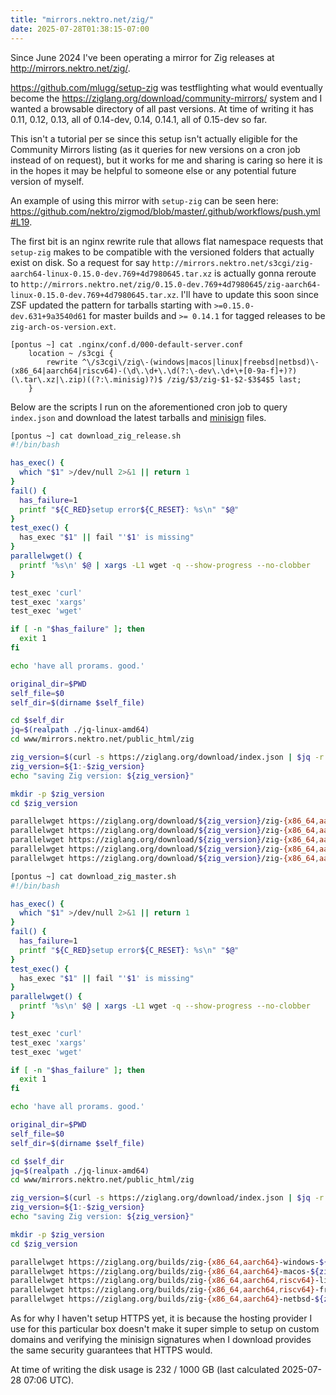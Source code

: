 ```yaml
---
title: "mirrors.nektro.net/zig/"
date: 2025-07-28T01:38:15-07:00
---
```


Since June 2024 I've been operating a mirror for Zig releases at http://mirrors.nektro.net/zig/.

https://github.com/mlugg/setup-zig was testflighting what would eventually become the https://ziglang.org/download/community-mirrors/ system and I wanted a browsable directory of all past versions. At time of writing it has 0.11, 0.12, 0.13, all of 0.14-dev, 0.14, 0.14.1, all of 0.15-dev so far.

This isn't a tutorial per se since this setup isn't actually eligible for the Community Mirrors listing (as it queries for new versions on a cron job instead of on request), but it works for me and sharing is caring so here it is in the hopes it may be helpful to someone else or any potential future version of myself.

An example of using this mirror with `setup-zig` can be seen here: https://github.com/nektro/zigmod/blob/master/.github/workflows/push.yml#L19.

The first bit is an nginx rewrite rule that allows flat namespace requests that `setup-zig` makes to be compatible with the versioned folders that actually exist on disk. So a request for say
`http://mirrors.nektro.net/s3cgi/zig-aarch64-linux-0.15.0-dev.769+4d7980645.tar.xz` is actually gonna reroute to
`http://mirrors.nektro.net/zig/0.15.0-dev.769+4d7980645/zig-aarch64-linux-0.15.0-dev.769+4d7980645.tar.xz`. I'll have to update this soon since ZSF updated the pattern for tarballs starting with `>=0.15.0-dev.631+9a3540d61` for master builds and `>= 0.14.1` for tagged releases to be `zig-arch-os-version.ext`.

```nginx
[pontus ~] cat .nginx/conf.d/000-default-server.conf
    location ~ /s3cgi {
        rewrite ^\/s3cgi\/zig\-(windows|macos|linux|freebsd|netbsd)\-(x86_64|aarch64|riscv64)-(\d\.\d+\.\d(?:\-dev\.\d+\+[0-9a-f]+)?)(\.tar\.xz|\.zip)((?:\.minisig)?)$ /zig/$3/zig-$1-$2-$3$4$5 last;
    }
```

Below are the scripts I run on the aforementioned cron job to query `index.json` and download the latest tarballs and [minisign](https://jedisct1.github.io/minisign/) files.

```sh
[pontus ~] cat download_zig_release.sh
#!/bin/bash

has_exec() {
  which "$1" >/dev/null 2>&1 || return 1
}
fail() {
  has_failure=1
  printf "${C_RED}setup error${C_RESET}: %s\n" "$@"
}
test_exec() {
  has_exec "$1" || fail "'$1' is missing"
}
parallelwget() {
  printf '%s\n' $@ | xargs -L1 wget -q --show-progress --no-clobber
}

test_exec 'curl'
test_exec 'xargs'
test_exec 'wget'

if [ -n "$has_failure" ]; then
  exit 1
fi

echo 'have all prorams. good.'

original_dir=$PWD
self_file=$0
self_dir=$(dirname $self_file)

cd $self_dir
jq=$(realpath ./jq-linux-amd64)
cd www/mirrors.nektro.net/public_html/zig

zig_version=$(curl -s https://ziglang.org/download/index.json | $jq -r '.master.version')
zig_version=${1:-$zig_version}
echo "saving Zig version: ${zig_version}"

mkdir -p $zig_version
cd $zig_version

parallelwget https://ziglang.org/download/${zig_version}/zig-{x86_64,aarch64}-windows-${zig_version}.zip{,.minisig}
parallelwget https://ziglang.org/download/${zig_version}/zig-{x86_64,aarch64}-macos-${zig_version}.tar.xz{,.minisig}
parallelwget https://ziglang.org/download/${zig_version}/zig-{x86_64,aarch64,riscv64}-linux-${zig_version}.tar.xz{,.minisig}
parallelwget https://ziglang.org/download/${zig_version}/zig-{x86_64,aarch64,riscv64}-freebsd-${zig_version}.tar.xz{,.minisig}
parallelwget https://ziglang.org/download/${zig_version}/zig-{x86_64,aarch64}-netbsd-${zig_version}.tar.xz{,.minisig}
```

```sh
[pontus ~] cat download_zig_master.sh
#!/bin/bash

has_exec() {
  which "$1" >/dev/null 2>&1 || return 1
}
fail() {
  has_failure=1
  printf "${C_RED}setup error${C_RESET}: %s\n" "$@"
}
test_exec() {
  has_exec "$1" || fail "'$1' is missing"
}
parallelwget() {
  printf '%s\n' $@ | xargs -L1 wget -q --show-progress --no-clobber
}

test_exec 'curl'
test_exec 'xargs'
test_exec 'wget'

if [ -n "$has_failure" ]; then
  exit 1
fi

echo 'have all prorams. good.'

original_dir=$PWD
self_file=$0
self_dir=$(dirname $self_file)

cd $self_dir
jq=$(realpath ./jq-linux-amd64)
cd www/mirrors.nektro.net/public_html/zig

zig_version=$(curl -s https://ziglang.org/download/index.json | $jq -r '.master.version')
zig_version=${1:-$zig_version}
echo "saving Zig version: ${zig_version}"

mkdir -p $zig_version
cd $zig_version

parallelwget https://ziglang.org/builds/zig-{x86_64,aarch64}-windows-${zig_version}.zip{,.minisig}
parallelwget https://ziglang.org/builds/zig-{x86_64,aarch64}-macos-${zig_version}.tar.xz{,.minisig}
parallelwget https://ziglang.org/builds/zig-{x86_64,aarch64,riscv64}-linux-${zig_version}.tar.xz{,.minisig}
parallelwget https://ziglang.org/builds/zig-{x86_64,aarch64,riscv64}-freebsd-${zig_version}.tar.xz{,.minisig}
parallelwget https://ziglang.org/builds/zig-{x86_64,aarch64}-netbsd-${zig_version}.tar.xz{,.minisig}
```

As for why I haven't setup HTTPS yet, it is because the hosting provider I use for this particular box doesn't make it super simple to setup on custom domains and verifying the minisign signatures when I download provides the same security guarantees that HTTPS would.

At time of writing the disk usage is 232 / 1000 GB (last calculated 2025-07-28 07:06 UTC).
